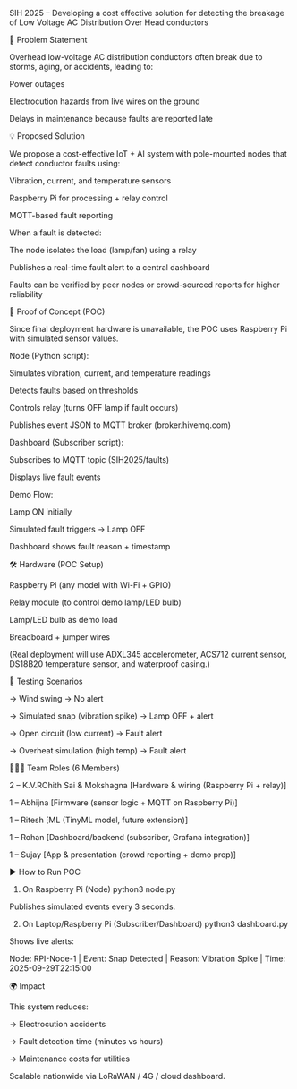  SIH 2025 – Developing a cost effective solution for detecting the breakage of Low Voltage AC Distribution Over Head conductors
 
🔎 Problem Statement

Overhead low-voltage AC distribution conductors often break due to storms, aging, or accidents, leading to:

Power outages

Electrocution hazards from live wires on the ground

Delays in maintenance because faults are reported late


💡 Proposed Solution

We propose a cost-effective IoT + AI system with pole-mounted nodes that detect conductor faults using:

Vibration, current, and temperature sensors

Raspberry Pi for processing + relay control

MQTT-based fault reporting

When a fault is detected:

The node isolates the load (lamp/fan) using a relay

Publishes a real-time fault alert to a central dashboard

Faults can be verified by peer nodes or crowd-sourced reports for higher reliability


🎯 Proof of Concept (POC)

Since final deployment hardware is unavailable, the POC uses Raspberry Pi with simulated sensor values.

Node (Python script):

Simulates vibration, current, and temperature readings

Detects faults based on thresholds

Controls relay (turns OFF lamp if fault occurs)

Publishes event JSON to MQTT broker (broker.hivemq.com)

Dashboard (Subscriber script):

Subscribes to MQTT topic (SIH2025/faults)

Displays live fault events

Demo Flow:

Lamp ON initially

Simulated fault triggers → Lamp OFF

Dashboard shows fault reason + timestamp


🛠 Hardware (POC Setup)

Raspberry Pi (any model with Wi-Fi + GPIO)

Relay module (to control demo lamp/LED bulb)

Lamp/LED bulb as demo load

Breadboard + jumper wires

(Real deployment will use ADXL345 accelerometer, ACS712 current sensor, DS18B20 temperature sensor, and waterproof casing.)


🧪 Testing Scenarios

-> Wind swing → No alert

-> Simulated snap (vibration spike) → Lamp OFF + alert

-> Open circuit (low current) → Fault alert

-> Overheat simulation (high temp) → Fault alert


🧑‍🤝‍🧑 Team Roles (6 Members)

2 – K.V.ROhith Sai & Mokshagna [Hardware & wiring (Raspberry Pi + relay)]

1 – Abhijna [Firmware (sensor logic + MQTT on Raspberry Pi)]

1 – Ritesh [ML (TinyML model, future extension)]

1 – Rohan [Dashboard/backend (subscriber, Grafana integration)]

1 – Sujay [App & presentation (crowd reporting + demo prep)]


▶️ How to Run POC
1. On Raspberry Pi (Node)
python3 node.py


Publishes simulated events every 3 seconds.

2. On Laptop/Raspberry Pi (Subscriber/Dashboard)
python3 dashboard.py


Shows live alerts:

Node: RPI-Node-1 | Event: Snap Detected | Reason: Vibration Spike | Time: 2025-09-29T22:15:00


🌍 Impact

This system reduces:

-> Electrocution accidents

-> Fault detection time (minutes vs hours)

-> Maintenance costs for utilities

Scalable nationwide via LoRaWAN / 4G / cloud dashboard.
